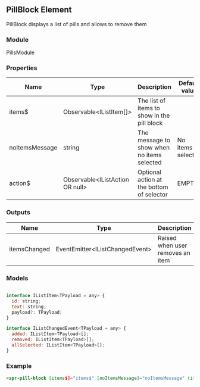 ## PillBlock Element

PillBlock displays a list of pills and allows to remove them

### Module

PillsModule

### Properties

| Name                | Type                                   | Description                                                                                               | Default value |
| ------------------- | -------------------------------------- | --------------------------------------------------------------------------------------------------------- | ------------- |
| items$              | Observable&lt;IListItem[]>             | The list of items to show in the pill block                                                               |               |
| noItemsMessage      | string                                 | The message to show when no items selected                                                                | No items selected |
| action$             | Observable&lt;IListAction OR null>     | Optional action at the bottom of selector                                                                 | EMPTY         |

### Outputs

| Name                | Type                                   | Description                                                                                               |
| ------------------- | -------------------------------------- | --------------------------------------------------------------------------------------------------------- |
| itemsChanged        | EventEmitter&lt;IListChangedEvent>     | Raised when user removes an item                                                                          |

### Models

```js

interface IListItem<TPayload = any> {
  id: string;
  text: string;
  payload?: TPayload;
}

interface IListChangedEvent<TPayload = any> {
  added: IListItem<TPayload>[];
  removed: IListItem<TPayload>[];
  allSelected: IListItem<TPayload>[];
}

```

### Example

``` html
<spr-pill-block [items$]="items$" [noItemsMessage]="noItemsMessage" (itemsChanged)="itemsChanged.emit($event)"></spr-pill-block>
```
